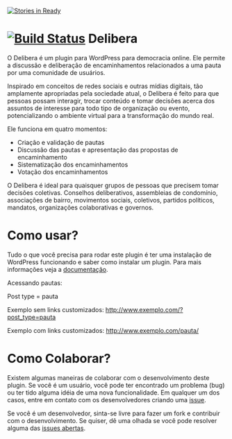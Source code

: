 [![Stories in Ready](https://badge.waffle.io/redelivre/delibera.png?label=ready&title=Ready)](https://waffle.io/redelivre/delibera)

[![Build Status](http://jenkins.beta.redelivre.org.br:8081/job/Beta%20Delibera/badge/icon)](https://github.com/redelivre/delibera)
Delibera
========

O Delibera é um plugin para WordPress para democracia online. Ele permite a discussão e deliberação de encaminhamentos relacionados a uma pauta por uma comunidade de usuários.

Inspirado em conceitos de redes sociais e outras mídias digitais, tão amplamente apropriadas pela sociedade atual, o Delibera é feito para que pessoas possam interagir, trocar conteúdo e tomar decisões acerca dos assuntos de interesse para todo tipo de organização ou evento, potencializando o ambiente virtual para a transformação do mundo real.

Ele funciona em quatro momentos:

* Criação e validação de pautas
* Discussão das pautas e apresentação das propostas de encaminhamento
* Sistematização dos encaminhamentos
* Votação dos encaminhamentos

O Delibera é ideal para quaisquer grupos de pessoas que precisem tomar decisões coletivas. Conselhos deliberativos, assembleias de condomínio, associações de bairro, movimentos sociais, coletivos, partidos políticos, mandatos, organizações colaborativas e governos.

Como usar?
==========

Tudo o que você precisa para rodar este plugin é ter uma instalação de WordPress funcionando e saber como instalar um plugin. Para mais informações veja a [documentação](https://github.com/redelivre/delibera/wiki/Home).

Acessando pautas:

Post type = pauta

Exemplo sem links customizados:
http://www.exemplo.com/?post_type=pauta

Exemplo com links customizados:
http://www.exemplo.com/pauta/
 
Como Colaborar?
===============

Existem algumas maneiras de colaborar com o desenvolvimento deste plugin. Se você é um usuário, você pode ter encontrado um problema (bug) ou ter tido alguma idéia de uma nova funcionalidade. Em qualquer um dos casos, entre em contato com os desenvolvedores criando uma [issue](https://github.com/redelivre/delibera/issues).

Se você é um desenvolvedor, sinta-se livre para fazer um fork e contribuir com o desenvolvimento. Se quiser, dê uma olhada se você pode resolver alguma das [issues abertas](https://github.com/redelivre/delibera/issues).
